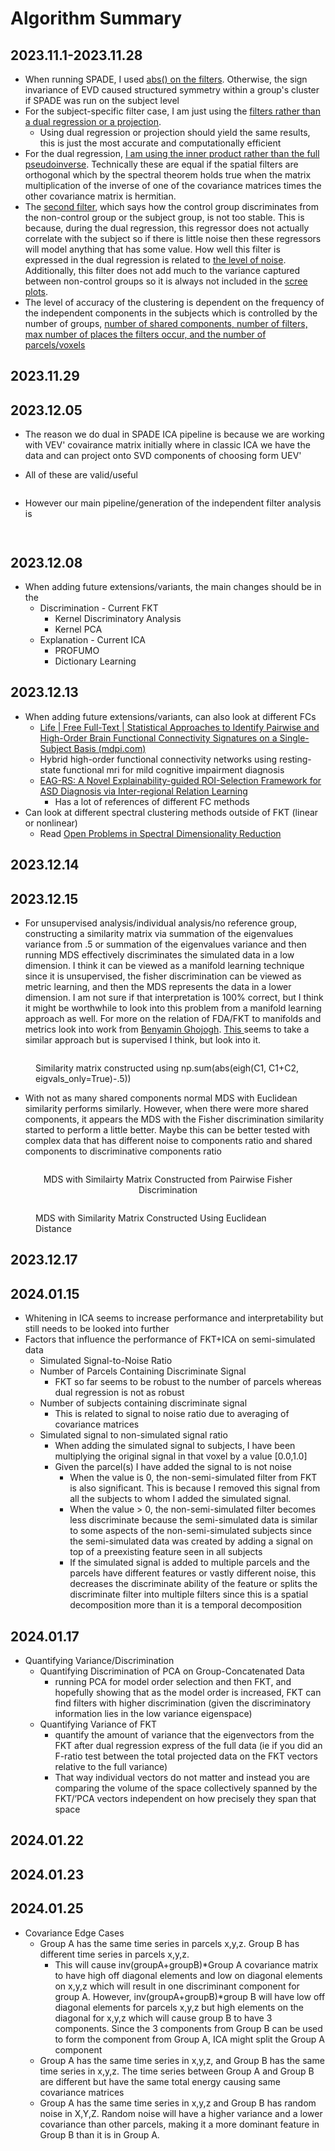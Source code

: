 # Algorithm Summary

## 2023.11.1-2023.11.28

* When running SPADE, I used [abs() on the filters](https://github.com/zainsouwei/ICASPADE/blob/070a5d3ab2e6b09d2aee03aa106db90f8a5f71f2/simulate\_time.py#L83). Otherwise, the sign invariance of EVD caused structured symmetry within a group's cluster if SPADE was run on the subject level
* For the subject-specific filter case, I am just using the [filters rather than a dual regression or a projection](https://github.com/zainsouwei/ICASPADE/blob/21adaa891aab69852804d4ae05bb6f2460be63d4/simulate\_time.py#L280C1-L284C49).
  * Using dual regression or projection should yield the same results, this is just the most accurate and computationally efficient
* For the dual regression, [I am using the inner product rather than the full pseudoinverse](https://github.com/zainsouwei/ICASPADE/blob/21adaa891aab69852804d4ae05bb6f2460be63d4/simulate\_time.py#L100C1-L105C44). Technically these are equal if the spatial filters are orthogonal which by the spectral theorem holds true when the matrix multiplication of the inverse of one of the covariance matrices times the other covariance matrix is hermitian.
* The [second filter](https://github.com/zainsouwei/ICASPADE/blob/21adaa891aab69852804d4ae05bb6f2460be63d4/simulate\_time.py#L82C12-L82C83), which says how the control group discriminates from the non-control group or the subject group, is not too stable. This is because, during the dual regression, this regressor does not actually correlate with the subject so if there is little noise then these regressors will model anything that has some value. How well this filter is expressed in the dual regression is related to [the level of noise](https://github.com/zainsouwei/ICASPADE/blob/21adaa891aab69852804d4ae05bb6f2460be63d4/simulate\_time.py#L256). Additionally, this filter does not add much to the variance captured between non-control groups so it is always not included in the [scree plots](https://github.com/zainsouwei/ICASPADE/blob/21adaa891aab69852804d4ae05bb6f2460be63d4/simulate\_time.py#L290).
* The level of accuracy of the clustering is dependent on the frequency of the independent components in the subjects which is controlled by the number of groups, [number of shared components, number of filters, max number of places the filters occur, and the number of parcels/voxels](https://github.com/zainsouwei/ICASPADE/blob/21adaa891aab69852804d4ae05bb6f2460be63d4/simulate\_time.py#L250C3-L257C1)

## 2023.11.29

## 2023.12.05

* The reason we do dual in SPADE ICA pipeline is because we are working with VEV' covairance matrix initially where in classic ICA we have the data and can project onto SVD components of choosing form UEV'
*   All of these are valid/useful

    <figure><img src="../.gitbook/assets/image (1) (1).png" alt=""><figcaption></figcaption></figure>
*   However our main pipeline/generation of the independent filter analysis is

    <figure><img src="../.gitbook/assets/image (2) (1).png" alt=""><figcaption></figcaption></figure>

    <figure><img src="../.gitbook/assets/image (4).png" alt=""><figcaption></figcaption></figure>

## 2023.12.08

* When adding future extensions/variants, the main changes should be in the
  * Discrimination - Current FKT
    * Kernel Discriminatory Analysis
    * Kernel PCA
  * Explanation - Current ICA
    * PROFUMO
    * Dictionary Learning

## 2023.12.13

* When adding future extensions/variants, can also look at different FCs
  * [Life | Free Full-Text | Statistical Approaches to Identify Pairwise and High-Order Brain Functional Connectivity Signatures on a Single-Subject Basis (mdpi.com)](https://www.mdpi.com/2075-1729/13/10/2075)
  * Hybrid high-order functional connectivity networks using resting-state functional mri for mild cognitive impairment diagnosis
  * [EAG-RS: A Novel Explainability-guided ROI-Selection Framework for ASD Diagnosis via Inter-regional Relation Learning](https://arxiv.org/pdf/2310.03404.pdf)
    * Has a lot of references of different FC methods
* Can look at different spectral clustering methods outside of FKT (linear or nonlinear)
  * Read [Open Problems in Spectral Dimensionality Reduction](https://link-springer-com.proxy.lib.umich.edu/book/10.1007/978-3-319-03943-5)

## 2023.12.14

## 2023.12.15

* For unsupervised analysis/individual analysis/no reference group, constructing a similarity matrix via summation of the eigenvalues variance from .5 or summation of the eigenvalues variance and then running MDS effectively discriminates the simulated data in a low dimension. I think it can be viewed as a manifold learning technique since it is unsupervised, the fisher discrimination can be viewed as metric learning, and then the MDS represents the data in a lower dimension. I am not sure if that interpretation is 100% correct, but I think it might be worthwhile to look into this problem from a manifold learning approach as well. For more on the relation of FDA/FKT to manifolds and metrics look into work from [Benyamin Ghojogh](https://arxiv.org/pdf/1906.09436.pdf). [This ](https://www-jstage-jst-go-jp.proxy.lib.umich.edu/article/jsaisigtwo/2007/DMSM-A603/2007\_04/\_pdf/-char/ja)seems to take a similar approach but is supervised I think, but look into it.

<figure><img src="../.gitbook/assets/image (5).png" alt=""><figcaption><p>Similarity matrix constructed using np.sum(abs(eigh(C1, C1+C2, eigvals_only=True)-.5))</p></figcaption></figure>

* With not as many shared components normal MDS with Euclidean similarity performs similarly. However, when there were more shared components, it appears the MDS with the Fisher discrimination similarity started to perform a little better. Maybe this can be better tested with complex data that has different noise to components ratio and shared components to discriminative components ratio

<div align="center">

<figure><img src="../.gitbook/assets/image (7).png" alt=""><figcaption><p>MDS with Similairty Matrix Constructed from Pairwise Fisher Discrimination</p></figcaption></figure>

</div>

<figure><img src="../.gitbook/assets/image (8).png" alt=""><figcaption><p>MDS with Similarity Matrix Constructed Using Euclidean Distance</p></figcaption></figure>

## 2023.12.17

## 2024.01.15

* Whitening in ICA seems to increase performance and interpretability but still needs to be looked into further
* Factors that influence the performance of FKT+ICA on semi-simulated data
  * Simulated Signal-to-Noise Ratio
  * Number of Parcels Containing Discriminate Signal
    * FKT so far seems to be robust to the number of parcels whereas dual regression is not as robust
  * Number of subjects containing discriminate signal
    * This is related to signal to noise ratio due to averaging of covariance matrices
  * Simulated signal to non-simulated signal ratio
    * When adding the simulated signal to subjects, I have been multiplying the original signal in that voxel by a value \[0.0,1.0]
    * Given the parcel(s) I have added the signal to is not noise
      * When the value is 0, the non-semi-simulated filter from FKT is also significant. This is because I removed this signal from all the subjects to whom I added the simulated signal.
      * When the value > 0, the non-semi-simulated filter becomes less discriminate because the semi-simulated data is similar to some aspects of the non-semi-simulated subjects since the semi-simulated data was created by adding a signal on top of a preexisting feature seen in all subjects
      * If the simulated signal is added to multiple parcels and the parcels have different features or vastly different noise, this decreases the discriminate ability of the feature or splits the discriminate filter into multiple filters since this is a spatial decomposition more than it is a temporal decomposition

## 2024.01.17

* Quantifying Variance/Discrimination
  * Quantifying Discrimination of PCA on Group-Concatenated Data
    * running PCA for model order selection and then FKT, and hopefully showing that as the model order is increased, FKT can find filters with higher discrimination (given the discriminatory information lies in the low variance eigenspace)
  * Quantifying Variance of FKT
    * quantify the amount of variance that the eigenvectors from the FKT after dual regression express of the full data (ie if you did an F-ratio test between the total projected data on the FKT vectors relative to the full variance)
    * That way individual vectors do not matter and instead you are comparing the volume of the space collectively spanned by the FKT/’PCA vectors independent on how precisely they span that space

## 2024.01.22

## 2024.01.23

## 2024.01.25

* Covariance Edge Cases
  * Group A has the same time series in parcels x,y,z. Group B has different time series in parcels x,y,z.
    * This will cause inv(groupA+groupB)\*Group A covariance matrix to have high off diagonal elements and low on diagonal elements on x,y,z which will result in one discriminant component for group A. However, inv(groupA+groupB)\*group B will have low off diagonal elements for parcels x,y,z but high elements on the diagonal for x,y,z which will cause group B to have 3 components. Since the 3 components from Group B can be used to form the component from Group A, ICA might split the Group A component
  * Group A has the same time series in x,y,z, and Group B has the same time series in x,y,z. The time series between Group A and Group B are different but have the same total energy causing same covariance matrices
  * Group A has the same time series in x,y,z and Group B has random noise in X,Y,Z. Random noise will have a higher variance and a lower covariance than other parcels, making it a more dominant feature in Group B than it is in Group A.
